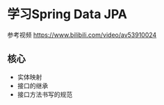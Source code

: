 # 学习Spring Data JPA
参考视频
https://www.bilibili.com/video/av53910024
## 核心
- 实体映射
- 接口的继承
- 接口方法书写的规范
